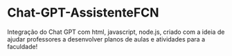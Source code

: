 # Chat-GPT-AssistenteFCN
Integração do Chat GPT com html, javascript, node.js, criado com a ideia de ajudar professores a desenvolver planos de aulas e atividades para a faculdade!
